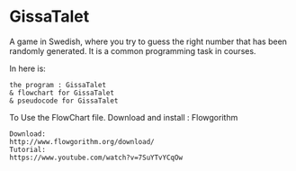 # GissaTalet
A game in Swedish, where you try to guess the right number that has been randomly generated. It is a common programming task in courses.

In here is: 

    the program : GissaTalet
    & flowchart for GissaTalet
    & pseudocode for GissaTalet




To Use the FlowChart file. Download and install : Flowgorithm
    
    Download:
    http://www.flowgorithm.org/download/
    Tutorial:
    https://www.youtube.com/watch?v=7SuYTvYCqOw
